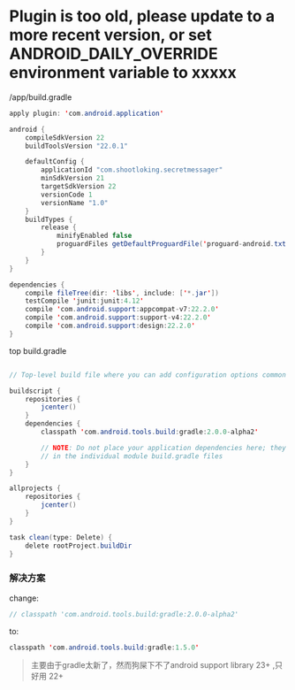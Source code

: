 
 #   Plugin is too old, please update to a more recent version, or set ANDROID_DAILY_OVERRIDE environment variable to xxxxx

/app/build.gradle

```java
apply plugin: 'com.android.application'

android {
    compileSdkVersion 22
    buildToolsVersion "22.0.1"

    defaultConfig {
        applicationId "com.shootloking.secretmessager"
        minSdkVersion 21
        targetSdkVersion 22
        versionCode 1
        versionName "1.0"
    }
    buildTypes {
        release {
            minifyEnabled false
            proguardFiles getDefaultProguardFile('proguard-android.txt'), 'proguard-rules.pro'
        }
    }
}

dependencies {
    compile fileTree(dir: 'libs', include: ['*.jar'])
    testCompile 'junit:junit:4.12'
    compile 'com.android.support:appcompat-v7:22.2.0'
    compile 'com.android.support:support-v4:22.2.0'
    compile 'com.android.support:design:22.2.0'
}
```

top build.gradle

```java

// Top-level build file where you can add configuration options common to all sub-projects/modules.

buildscript {
    repositories {
        jcenter()
    }
    dependencies {
    	classpath 'com.android.tools.build:gradle:2.0.0-alpha2'

        // NOTE: Do not place your application dependencies here; they belong
        // in the individual module build.gradle files
    }
}

allprojects {
    repositories {
        jcenter()
    }
}

task clean(type: Delete) {
    delete rootProject.buildDir
}

```

### 解决方案

change:

```java
// classpath 'com.android.tools.build:gradle:2.0.0-alpha2'
```

to:

```java 
classpath 'com.android.tools.build:gradle:1.5.0'
```

> 主要由于gradle太新了，然而狗屎下不了android support library 23+ ,只好用 22+


